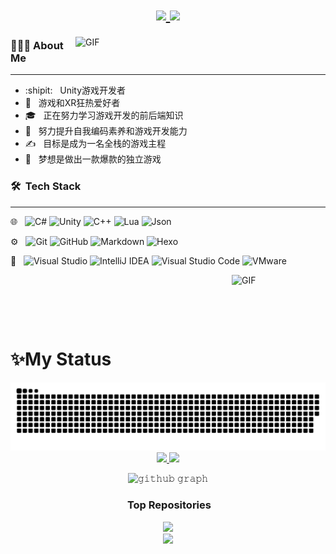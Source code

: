 <h1 align="center"> 
    <a href="https://azurebubble.github.io/"> 
        <img src="https://readme-typing-svg.herokuapp.com?color=%2336BCF7&center=true&vCenter=true&width=600&size=27&lines=Debug.Log(%22Hello%2C%20World!%22);Hope+you+have+a+nice+day!">
        <img src="https://readme-typing-svg.herokuapp.com?color=%2336BCF7&center=true&vCenter=true&width=600&lines=Hi+there+🎉+I+am+Rock+Welcome+to+My+Profile!">
    </a> 
</h1>


<img align="right" alt="GIF" src="https://cdn.jsdelivr.net/gh/AzureBubble/AzureBubble/Image/1.gif" width="400"/>

<h3> 👨🏻‍💻 About Me </h3>

---

- :shipit: &nbsp; Unity游戏开发者
- 🔱 &nbsp; 游戏和XR狂热爱好者
- 🎓 &nbsp; 正在努力学习游戏开发的前后端知识
- 🚀 &nbsp; 努力提升自我编码素养和游戏开发能力
- ✍️ &nbsp; 目标是成为一名全栈的游戏主程
- 🎡 &nbsp; 梦想是做出一款爆款的独立游戏

<h3> 🛠 &nbsp;Tech Stack</h3>

---

🌐 &nbsp;
![C#](https://img.shields.io/badge/-C%20Sharp-333333?style=flat&logo=Csharp&logoColor=512BD4)
![Unity](https://img.shields.io/badge/-Unity-333333?style=flat&logo=unity&logoColor=FFFFFF)
![C++](https://img.shields.io/badge/-C%20++-333333?style=flat&logo=Cplusplus&logoColor=00599C)
![Lua](https://img.shields.io/badge/-Lua-333333?style=flat&logo=Lua&logoColor=2C2D72)
![Json](https://img.shields.io/badge/-Json-333333?style=flat&logo=Json&logoColor=000000)
<!--![.NET](https://img.shields.io/badge/-.NET-333333?style=flat&logo=.net)-->

⚙️ &nbsp;
![Git](https://img.shields.io/badge/-Git-333333?style=flat&logo=git&logoColor=F05032)
![GitHub](https://img.shields.io/badge/-GitHub-333333?style=flat&logo=github&logoColor=181717)
![Markdown](https://img.shields.io/badge/-Markdown-333333?style=flat&logo=markdown&logoColor=000000)
![Hexo](https://img.shields.io/badge/-Hexo-333333?style=flat&logo=hexo&logoColor=0E83CD)

🔧 &nbsp;
![Visual Studio](https://img.shields.io/badge/-Visual%20Studio-333333?style=flat&logo=visual-studio&logoColor=5C2D91)
![IntelliJ IDEA](https://img.shields.io/badge/-IntelliJ%20IDEA-333333?style=flat&logo=intellijidea&logoColor=000000)
![Visual Studio Code](https://img.shields.io/badge/-Visual%20Studio%20Code-333333?style=flat&logo=visual-studio-code&logoColor=007ACC)
![VMware](https://img.shields.io/badge/-VMware-333333?style=flat&logo=vmware&logoColor=607078)

<img align="right" alt="GIF" src="https://cdn.jsdelivr.net/gh/AzureBubble/AzureBubble/Image/duck.gif" width="150"/>

 &nbsp;  &nbsp; 

 &nbsp;  &nbsp; 

 &nbsp;  &nbsp; 

# ✨My Status

<picture>
  <source media="(prefers-color-scheme: dark)" srcset="https://raw.githubusercontent.com/AzureBubble/AzureBubble/output/github-contribution-grid-snake-dark.svg">
  <source media="(prefers-color-scheme: light)" srcset="https://raw.githubusercontent.com/AzureBubble/AzureBubble/output/github-contribution-grid-snake.svg">
  <img alt="github contribution grid snake animation" src="https://raw.githubusercontent.com/lxfriday/lxfriday/output/github-contribution-grid-snake.svg">
</picture>





<a href="https://azurebubble.github.io/">

<div align="center"> 
    <img height="137px" src="https://github-readme-stats.vercel.app/api?username=AzureBubble&hide_title=true&hide_border=true&show_icons=trueline_height=21&text_color=000&icon_color=000&bg_color=0,ea6161,ffc64d,fffc4d,52fa5a&theme=graywhite" /> 
     <img src="https://github-readme-stats.vercel.app/api/top-langs/?username=AzureBubble&hide_title=true&hide_border=true&layout=compact&langs_count=6&text_color=000&icon_color=fff&bg_color=0,52fa5a,4dfcff,c64dff&theme=graywhite" />

</a>

![𝚐𝚒𝚝𝚑𝚞𝚋 𝚐𝚛𝚊𝚙𝚑](https://github-readme-activity-graph.vercel.app/graph?username=AzureBubble&theme=react-dark&hide_border=true&area=true)



<h3> &nbsp;Top Repositories</h3>

<a href="https://github.com/AzureBubble/QZGameFramework">

<div  align="center">
  <img src="https://github-readme-stats.vercel.app/api/pin/?username=AzureBubble&repo=QZGameFramework&theme=buefy">
</div>

</a>

<img src="https://cdn.jsdelivr.net/gh/AzureBubble/AzureBubble/Image/icon.png" />

